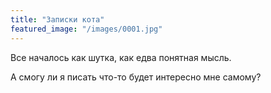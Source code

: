 ```yaml
---
title: "Записки кота"
featured_image: "/images/0001.jpg"
---
```

Все началось как шутка, как едва понятная мысль.

А смогу ли я писать что-то будет интересно мне самому?
